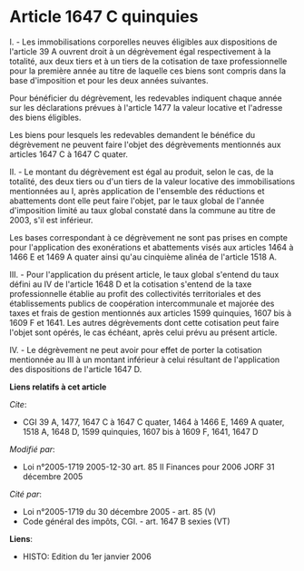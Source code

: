 # Article 1647 C quinquies

I. -  Les immobilisations corporelles neuves éligibles aux dispositions de l'article 39 A ouvrent droit à un dégrèvement égal
respectivement à la totalité, aux deux tiers et à un tiers de la cotisation de taxe professionnelle pour la première année au
titre de laquelle ces biens sont compris dans la base d'imposition et pour les deux années suivantes.

Pour bénéficier du dégrèvement, les redevables indiquent chaque année sur les déclarations prévues à l'article 1477 la valeur
locative et l'adresse des biens éligibles.

Les biens pour lesquels les redevables demandent le bénéfice du dégrèvement ne peuvent faire l'objet des dégrèvements
mentionnés aux articles 1647 C à 1647 C quater.

II. - Le montant du dégrèvement est égal au produit, selon le cas, de la totalité, des deux tiers ou d'un tiers de la valeur
locative des immobilisations mentionnées au I, après application de l'ensemble des réductions et abattements dont elle peut
faire l'objet, par le taux global de l'année d'imposition limité au taux global constaté dans la commune au titre de 2003,
s'il est inférieur.

Les bases correspondant à ce dégrèvement ne sont pas prises en compte pour l'application des exonérations et abattements
visés aux articles 1464 à 1466 E et 1469 A quater ainsi qu'au cinquième alinéa de l'article 1518 A.

III. - Pour l'application du présent article, le taux global s'entend du taux défini au IV de l'article 1648 D et la
cotisation s'entend de la taxe professionnelle établie au profit des collectivités territoriales et des établissements
publics de coopération intercommunale et majorée des taxes et frais de gestion mentionnés aux articles 1599 quinquies, 1607
bis à 1609 F et 1641. Les autres dégrèvements dont cette cotisation peut faire l'objet sont opérés, le cas échéant, après
celui prévu au présent article.

IV. - Le dégrèvement ne peut avoir pour effet de porter la cotisation mentionnée au III à un montant inférieur à celui
résultant de l'application des dispositions de l'article 1647 D.

**Liens relatifs à cet article**

_Cite_:

  - CGI 39 A, 1477, 1647 C à 1647 C quater, 1464 à 1466 E, 1469 A quater, 1518 A, 1648 D, 1599 quinquies, 1607 bis à 1609 F, 1641, 1647 D

_Modifié par_:

  - Loi n°2005-1719 2005-12-30 art. 85 II Finances pour 2006 JORF 31 décembre 2005

_Cité par_:

  - Loi n°2005-1719 du 30 décembre 2005 - art. 85 (V)
  - Code général des impôts, CGI. - art. 1647 B sexies (VT)

**Liens**:

  - HISTO: Edition du 1er janvier 2006
